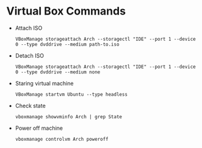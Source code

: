 # Virtual Box Commands

- Attach ISO
    ```
    VBoxManage storageattach Arch --storagectl "IDE" --port 1 --device 0 --type dvddrive --medium path-to.iso
    ```

- Detach ISO
    ```
    VBoxManage storageattach Arch --storagectl "IDE" --port 1 --device 0 --type dvddrive --medium none
    ```

- Staring virtual machine
    ```
    VBoxManage startvm Ubuntu --type headless
    ```

- Check state
    ```
    vboxmanage showvminfo Arch | grep State
    ```

- Power off machine
    ```
    vboxmanage controlvm Arch poweroff
    ```